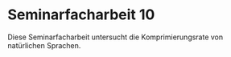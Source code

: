 # Seminarfacharbeit 10

Diese Seminarfacharbeit untersucht die Komprimierungsrate von natürlichen Sprachen. 